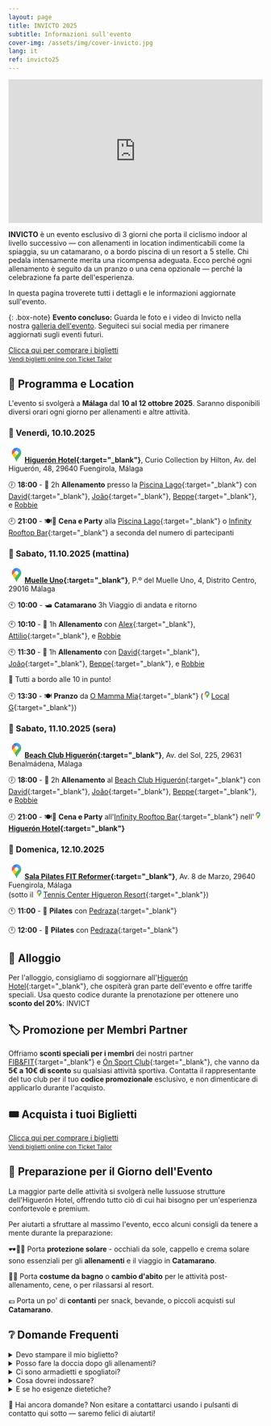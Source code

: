 ```yaml
---
layout: page
title: INVICTO 2025
subtitle: Informazioni sull'evento
cover-img: /assets/img/cover-invicto.jpg
lang: it
ref: invicto25
---
```


<div style="position: relative; padding-bottom: 56.25%; height: 0; overflow: hidden; max-width: 100%;">
  <iframe src="https://www.youtube.com/embed/1keTpFCyxaY" 
          frameborder="0" 
          allow="accelerometer; autoplay; encrypted-media; gyroscope; picture-in-picture" 
          allowfullscreen 
          style="position: absolute; top: 0; left: 0; width: 100%; height: 100%;">
  </iframe>
</div>

**INVICTO** è un evento esclusivo di 3 giorni che porta il ciclismo indoor al livello successivo — con allenamenti in location indimenticabili come la spiaggia, su un catamarano, o a bordo piscina di un resort a 5 stelle. Chi pedala intensamente merita una ricompensa adeguata. Ecco perché ogni allenamento è seguito da un pranzo o una cena opzionale — perché la celebrazione fa parte dell'esperienza.

In questa pagina troverete tutti i dettagli e le informazioni aggiornate sull'evento.

{: .box-note}
**Evento concluso:** Guarda le foto e i video di Invicto nella nostra [galleria dell'evento](/it/p/impressioni/eventi). Seguiteci sui social media per rimanere aggiornati sugli eventi futuri.

<!-- Ticket Tailor: All events (https://app.tickettailor.com/widget-embed-codes) -->
<div class="tt-widget"><div class="tt-widget-fallback"><p><a href="https://www.tickettailor.com/all-tickets/sporti/?ref=website_widget&show_search_filter=true&show_date_filter=true&show_sort=true" target="_blank">Clicca qui per comprare i biglietti</a><br /><small><a href="https://www.tickettailor.com?rf=wdg_252091" class="tt-widget-powered">Vendi biglietti online con Ticket Tailor</a></small></p></div><script src="https://cdn.tickettailor.com/js/widgets/min/widget.js" data-url="https://www.tickettailor.com/all-tickets/sporti/?ref=website_widget&show_search_filter=true&show_date_filter=true&show_sort=true" data-type="inline" data-inline-minimal="false" data-inline-show-logo="false" data-inline-bg-fill="true" data-inline-inherit-ref-from-url-param="" data-inline-ref="website_widget"></script></div>

## 🧭 Programma e Location

L'evento si svolgerà a **Málaga** dal **10 al 12 ottobre 2025**. Saranno disponibili diversi orari ogni giorno per allenamenti e altre attività.

### 📅 Venerdì, 10.10.2025

**[![📍](/assets/img/google-maps-32p.png)Higuerón Hotel](https://maps.app.goo.gl/TFXyG9A6kBvdFKBs7){:target="_blank"}**,
 Curio Collection by Hilton, Av. del Higuerón, 48, 29640 Fuengirola, Málaga

🕖 **18:00** - 🚴 2h **Allenamento** presso la [Piscina Lago](){:target="_blank"} con
 [David](https://www.instagram.com/davidperezaquerreta){:target="_blank"},
 [João](https://www.instagram.com/ptjoaovalente){:target="_blank"},
 [Beppe](https://www.instagram.com/beppemeglio){:target="_blank"}, e
 [Robbie](/p/trainers)

🕘 **21:00** - 🍽️🎉 **Cena e Party** alla [Piscina Lago](){:target="_blank"} o [Infinity Rooftop Bar](https://www.instagram.com/infinity_rooftop?igsh=NGdlc3RpNnZ5em5n){:target="_blank"} a seconda del numero di partecipanti

### 📅 Sabato, 11.10.2025 (mattina)

**[![📍](/assets/img/google-maps-32p.png)Muelle Uno](https://maps.app.goo.gl/PPqABMhNpAQTNfpa9){:target="_blank"}**, P.º del Muelle Uno, 4, Distrito Centro, 29016 Málaga

🕙 **10:00** - 🛥️ **Catamarano** 3h Viaggio di andata e ritorno

🕙 **10:10** - 🚴 1h **Allenamento** con
 [Alex](https://www.instagram.com/alexfitnesslife){:target="_blank"},
 [Attilio](https://www.instagram.com/attilio.conte){:target="_blank"}, e
 [Robbie](/p/trainers)

🕙 **11:30** - 🚴 1h **Allenamento** con
 [David](https://www.instagram.com/davidperezaquerreta){:target="_blank"},
 [João](https://www.instagram.com/ptjoaovalente){:target="_blank"},
 [Beppe](https://www.instagram.com/beppemeglio){:target="_blank"}, e
 [Robbie](/p/trainers)

📢 Tutti a bordo alle 10 in punto!

🕙 **13:30** - 🍽️ **Pranzo** da [O Mamma Mia](https://www.instagram.com/omammamia_malaga?igsh=b3o0c25vdXRiazBm){:target="_blank"} ([![📍](/assets/img/google-maps-16p.png)Local G](https://maps.app.goo.gl/GABkW4wtx6GvBXvTA){:target="_blank"})

### 📅 Sabato, 11.10.2025 (sera)

**[![📍](/assets/img/google-maps-32p.png)Beach Club Higuerón](https://maps.app.goo.gl/Z57YycML1ffvRcDF9){:target="_blank"}**, Av. del Sol, 225, 29631 Benalmádena, Málaga

🕖 **18:00** - 🚴 2h **Allenamento** al [Beach Club Higuerón](https://thebeachclubhigueron.com/){:target="_blank"} con
 [David](https://www.instagram.com/davidperezaquerreta){:target="_blank"},
 [João](https://www.instagram.com/ptjoaovalente){:target="_blank"},
 [Beppe](https://www.instagram.com/beppemeglio){:target="_blank"}, e
 [Robbie](/p/trainers)

🕘 **21:00** - 🍽️🎉 **Cena e Party** all'[Infinity Rooftop Bar](https://www.instagram.com/infinity_rooftop?igsh=NGdlc3RpNnZ5em5n){:target="_blank"} nell'**[![📍](/assets/img/google-maps-16p.png)Higuerón Hotel](https://maps.app.goo.gl/TFXyG9A6kBvdFKBs7){:target="_blank"}**

### 📅 Domenica, 12.10.2025

**[![📍](/assets/img/google-maps-32p.png)Sala Pilates FIT Reformer](https://maps.app.goo.gl/6xjDATnaRcxikdyH7){:target="_blank"}**, Av. 8 de Marzo, 29640 Fuengirola, Málaga  
(sotto il [![📍](/assets/img/google-maps-16p.png)Tennis Center Higueron Resort](https://maps.app.goo.gl/x7zyfmfmD8hon7GK9){:target="_blank"})

🕚 **11:00** - 🧘 **Pilates** con [Pedraza](https://www.instagram.com/begopedrazapilates){:target="_blank"}

🕛 **12:00** - 🧘 **Pilates** con [Pedraza](https://www.instagram.com/begopedrazapilates){:target="_blank"}

## 🏨 Alloggio

Per l'alloggio, consigliamo di soggiornare all'[Higuerón Hotel](https://www.hilton.com/en/hotels/agprhqq-higueron-hotel-malaga/){:target="_blank"},
che ospiterà gran parte dell'evento e offre tariffe speciali. Usa questo codice durante la prenotazione per ottenere uno **sconto del 20%**: INVICT

## 🏷️ Promozione per Membri Partner

Offriamo **sconti speciali per i membri** dei nostri partner [FIB&FIT](https://www.fibefit.it/){:target="_blank"} e [Ón Sport Club](https://higueronsportclub.com/es/){:target="_blank"}, che vanno da **5€ a 10€ di sconto** su qualsiasi attività sportiva. Contatta il rappresentante del tuo club per il tuo **codice promozionale** esclusivo, e non dimenticare di applicarlo durante l'acquisto.

## 🎟️ Acquista i tuoi Biglietti
<!-- Ticket Tailor: All events (https://app.tickettailor.com/widget-embed-codes) -->
<div class="tt-widget"><div class="tt-widget-fallback"><p><a href="https://www.tickettailor.com/all-tickets/sporti/?ref=website_widget&show_search_filter=true&show_date_filter=true&show_sort=true" target="_blank">Clicca qui per comprare i biglietti</a><br /><small><a href="https://www.tickettailor.com?rf=wdg_252091" class="tt-widget-powered">Vendi biglietti online con Ticket Tailor</a></small></p></div><script src="https://cdn.tickettailor.com/js/widgets/min/widget.js" data-url="https://www.tickettailor.com/all-tickets/sporti/?ref=website_widget&show_search_filter=true&show_date_filter=true&show_sort=true" data-type="inline" data-inline-minimal="false" data-inline-show-logo="false" data-inline-bg-fill="true" data-inline-inherit-ref-from-url-param="" data-inline-ref="website_widget"></script></div>

## 🎒 Preparazione per il Giorno dell'Evento

La maggior parte delle attività si svolgerà nelle lussuose strutture dell'Higuerón Hotel, offrendo tutto ciò di cui hai bisogno per un'esperienza confortevole e premium.

Per aiutarti a sfruttare al massimo l'evento, ecco alcuni consigli da tenere a mente durante la preparazione:

🕶️🧢🧴 Porta **protezione solare** - occhiali da sole, cappello e crema solare sono essenziali per gli **allenamenti** e il viaggio in **Catamarano**.

👙👗 Porta **costume da bagno** o **cambio d'abito** per le attività post-allenamento, cene, o per rilassarsi al resort.

💶 Porta un po' di **contanti** per snack, bevande, o piccoli acquisti sul **Catamarano**.

## ❔ Domande Frequenti

<details>
  <summary>Devo stampare il mio biglietto?</summary>
  Non è necessario stamparlo a meno che tu non lo preferisca. Possiamo scansionare il tuo biglietto direttamente dal tuo telefono — assicurati solo che il codice QR sia visibile, sia nella tua email che come screenshot. Supportiamo anche i Pass di Apple Wallet.<br>
  <br>
</details>
<details>
  <summary>Posso fare la doccia dopo gli allenamenti?</summary>
  Ci sono docce all'Higuerón Hotel e al Beach Club ma non sul Catamarano. Tuttavia, ci sono servizi igienici pubblici a Muelle Uno dove puoi rinfrescarti.<br>
  <br>
</details>
<details>
  <summary>Ci sono armadietti e spogliatoi?</summary>
  Ci sono spogliatoi e armadietti all'Higuerón Hotel sia per ospiti interni che esterni, che possono essere utilizzati anche quando si partecipa a eventi al Beach Club. Il Catamarano, tuttavia, non ha spogliatoi.<br>
  <br>
</details>
<details>
  <summary>Cosa dovrei indossare?</summary>
  Consigliamo abbigliamento sportivo per gli allenamenti, e qualcosa di comodo o casual da resort per i pasti e gli eventi post-allenamento. Potresti voler portare un costume da bagno per l'esperienza del Beach Club.<br>
  <br>
</details>
<details>
  <summary>E se ho esigenze dietetiche?</summary>
  Faremo del nostro meglio per accontentarti! Ti preghiamo di contattarci in anticipo per farci sapere di eventuali allergie o preferenze dietetiche, specialmente se prevedi di partecipare ai pranzi o alle cene.<br>
  <br>
</details>

💬 Hai ancora domande? Non esitare a contattarci usando i pulsanti di contatto qui sotto — saremo felici di aiutarti!
